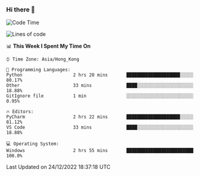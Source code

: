 ### Hi there 👋

<!--
**RoiexLee/RoiexLee** is a ✨ _special_ ✨ repository because its `README.md` (this file) appears on your GitHub profile.

Here are some ideas to get you started:

- 🔭 I’m currently working on ...
- 🌱 I’m currently learning ...
- 👯 I’m looking to collaborate on ...
- 🤔 I’m looking for help with ...
- 💬 Ask me about ...
- 📫 How to reach me: ...
- 😄 Pronouns: ...
- ⚡ Fun fact: ...
-->

<!--START_SECTION:waka-->
![Code Time](http://img.shields.io/badge/Code%20Time-122%20hrs%2016%20mins-blue)

![Lines of code](https://img.shields.io/badge/From%20Hello%20World%20I%27ve%20Written-3%20Thousand%20lines%20of%20code-blue)

📊 **This Week I Spent My Time On** 

```text
⌚︎ Time Zone: Asia/Hong_Kong

💬 Programming Languages: 
Python                   2 hrs 20 mins       ████████████████████░░░░░   80.17% 
Other                    33 mins             ████░░░░░░░░░░░░░░░░░░░░░   18.88% 
GitIgnore file           1 min               ░░░░░░░░░░░░░░░░░░░░░░░░░   0.95%

🔥 Editors: 
PyCharm                  2 hrs 22 mins       ████████████████████░░░░░   81.12% 
VS Code                  33 mins             ████░░░░░░░░░░░░░░░░░░░░░   18.88%

💻 Operating System: 
Windows                  2 hrs 55 mins       █████████████████████████   100.0%

```


 Last Updated on 24/12/2022 18:37:18 UTC
<!--END_SECTION:waka-->
